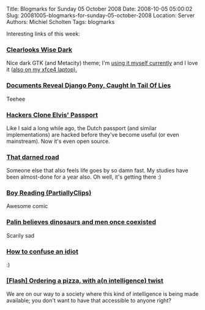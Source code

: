 Title: Blogmarks for Sunday 05 October 2008
Date: 2008-10-05 05:00:02
Slug: 20081005-blogmarks-for-sunday-05-october-2008
Location: Server
Authors: Michiel Scholten
Tags: blogmarks

<p>Interesting links of this week:</p>
<h3><a href="http://www.gnome-look.org/content/show.php?content=75417">Clearlooks Wise Dark</a></h3>
<p>Nice dark GTK (and Metacity) theme; I'm <a href="http://aquariusoft.org/gallery/v/screenies/linux/20080801_river.png.html">using it myself currently</a> and I love it (<a href="http://aquariusoft.org/gallery/v/screenies/linux/20080719-123808_galadriel_clearlooks_wise_dark.html">also on my xfce4 laptop).</p>
<h3><a href="http://hackety.org/2008/09/15/documentsRevealDjangoPonyTailOfLies.html">Documents Reveal Django Pony, Caught In Tail Of Lies</a></h3>
<p>Teehee</p>
<h3><a href="http://it.slashdot.org/article.pl?sid=08/10/02/0242214">Hackers Clone Elvis' Passport</a></h3>
<p>Like I said a long while ago, the Dutch passport (and similar implementations) are hacked before they've become useful (or even mainstream). Now it's even open source.</p>
<h3><a href="http://www.wilgje.net/that-darned-road">That darned road</a></h3>
<p>Someone else that also feels life goes by so damn fast. My studies have been almost-done for a year also. Oh well, it's getting there :)</p>
<h3><a href="http://www.partiallyclips.com/pclipslite.php?id=1023">Boy Reading (PartiallyClips)</a></h3>
<p>Awesome comic</p>
<h3><a href="http://www.boingboing.net/2008/09/30/palin-believes-dinos.html">Palin believes dinosaurs and men once coexisted</a></h3>
<p>Scarily sad</p>
<h3><a href="http://www.b3ta.com/links/How_to_confuse_an_idiot">How to confuse an idiot</a></h3>
<p>:)</p>
<h3><a href="http://www.aclu.org/pizza/images/screen.swf">[Flash] Ordering a pizza, with a(n intelligence) twist</a></h3>
<p>We are on our way to a society where this kind of intelligence is being made available; you don't want to have that accessible to anyone right?</p>
